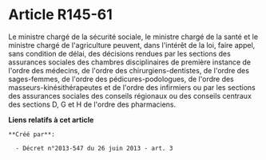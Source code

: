 # Article R145-61

Le ministre chargé de la sécurité sociale, le ministre chargé de la santé et le ministre chargé de l'agriculture peuvent,
dans l'intérêt de la loi, faire appel, sans condition de délai, des décisions rendues par les sections des assurances
sociales des chambres disciplinaires de première instance de l'ordre des médecins, de l'ordre des chirurgiens-dentistes, de
l'ordre des sages-femmes, de l'ordre des pédicures-podologues, de l'ordre des masseurs-kinésithérapeutes et de l'ordre des
infirmiers ou par les sections des assurances sociales des conseils régionaux ou des conseils centraux des sections D, G et H
de l'ordre des pharmaciens.

**Liens relatifs à cet article**

	**Créé par**:

	  - Décret n°2013-547 du 26 juin 2013 - art. 3
